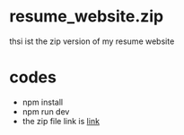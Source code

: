 # resume_website.zip
thsi ist the zip version of my resume website
# codes
- npm install
- npm run dev
- the zip file link is [link](https://huggingface.co/sk16er/resumewebsite/blob/main/WaitlistWizard.zip)
